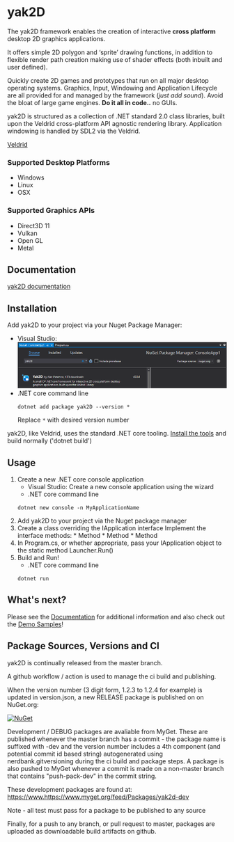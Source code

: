 # yak2D

The yak2D framework enables the creation of interactive **cross platform** desktop 2D graphics applications.

It offers simple 2D polygon and ‘sprite’ drawing functions, in addition to flexible render path creation making use of shader effects (both inbuilt and user defined).

Quickly create 2D games and prototypes that run on all major desktop operating systems. Graphics, Input, Windowing and Application Lifecycle are all provided for and managed by the framework (*just add sound*). Avoid the bloat of large game engines. **Do it all in code..** no GUIs.

yak2D is structured as a collection of .NET standard 2.0 class libraries, built upon the Veldrid cross-platform API agnostic rendering library. Application windowing is handled by SDL2 via the Veldrid.

[Veldrid](https://github.com/mellinoe/veldrid)

### Supported Desktop Platforms
* Windows 
* Linux 
* OSX 

### Supported Graphics APIs
* Direct3D 11 
* Vulkan 
* Open GL 
* Metal 

## Documentation

[yak2D documentation](https://alzpatz.github.io/yak2d-docs/)

## Installation 

Add yak2D to your project via your Nuget Package Manager:
* Visual Studio:
    ![Search via Visual Studio](.github/nuget_vs.png?raw=true)
* .NET core command line
    ```shell
    dotnet add package yak2D --version *
    ```
    Replace `*` with desired version number 

yak2D, like Veldrid, uses the standard .NET core tooling. [Install the tools](https://www.microsoft.com/net/download/core) and build normally ('dotnet build')

## Usage 

1. Create a new .NET core console application
    * Visual Studio:
    Create a new console application using the wizard
    * .NET core command line 
    ```shell
    dotnet new console -n MyApplicationName
    ```
2. Add yak2D to your project via the Nuget package manager
3. Create a class overriding the IApplication interface 
    Implement the interface methods:
        * Method
        * Method
        * Method
4. In Program.cs, or whether appropriate, pass your IApplication object to the static method Launcher.Run()
5. Build and Run!
    * .NET core command line
    ```shell
    dotnet run
    ```

## What's next?

Please see the [Documentation](https://alzpatz.github.io/yak2d-docs/) for additional information and also check out the [Demo Samples](https://github.com/AlzPatz/yak2d-samples)!

## Package Sources, Versions and CI

yak2D is continually released from the master branch.

A github workflow / action is used to manage the ci build and publishing.

When the version number (3 digit form, 1.2.3 to 1.2.4 for example) is updated in version.json, a new RELEASE package is published on on NuGet.org:

[![NuGet](https://img.shields.io/nuget/v/yak2d.svg)](https://www.nuget.org/packages/Yak2D/)

Development / DEBUG packages are avaliable from MyGet. These are published whenever the master branch has a commit - the package name is suffixed with -dev and the version number includes a 4th component (and potential commit id based string) autogenerated using nerdbank.gitversioning during the ci build and package steps. A package is also pushed to MyGet whenever a commit is made on a non-master branch that contains "push-pack-dev" in the commit string. 

These development packages are found at: https://www.https://www.myget.org/feed/Packages/yak2d-dev

Note - all test must pass for a package to be published to any source

Finally, for a push to any branch, or pull request to master, packages are uploaded as downloadable build artifacts on github.
